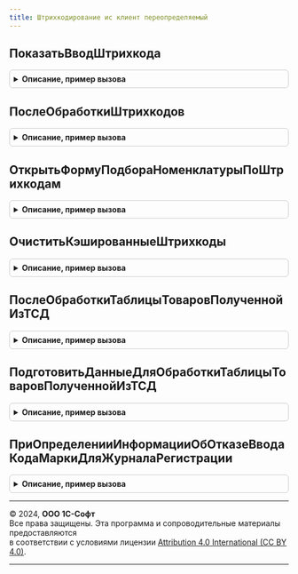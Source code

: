 ```yaml
---
title: Штрихкодирование ис клиент переопределяемый
---
```



## ПоказатьВводШтрихкода
<details style="margin: 1em 0; padding: 0.5em; border: 1px solid #ccc; border-radius: 6px;">

<summary style="font-weight: bold; cursor: pointer;">Описание, пример вызова</summary>

```bsl

// В процедуре нужно показать диалоговое окно для ввода штрихкода и передать полученные данные в описание оповещения.
//
// Параметры:
//  Оповещение - ОписаниеОповещения - процедура, которую нужно вызвать после ввода штрихкода.
//  СтандартнаяОбработка - Булево - признак дальнейшей стандартной обработки события.
Процедура ПоказатьВводШтрихкода(Оповещение, СтандартнаяОбработка) Экспорт
```

Пример вызова
```bsl
ШтрихкодированиеИСКлиентПереопределяемый.ПоказатьВводШтрихкода(Оповещение, СтандартнаяОбработка) 
```
</details>

## ПослеОбработкиШтрихкодов
<details style="margin: 1em 0; padding: 0.5em; border: 1px solid #ccc; border-radius: 6px;">

<summary style="font-weight: bold; cursor: pointer;">Описание, пример вызова</summary>

```bsl

// В процедуре необходимо реализовать алгоритм обработки после получения данных по штрихкодам и попытки обработать эти данные.
//
// Параметры:
//  Форма - ФормаКлиентскогоПриложения - форма документа, в которой были обработаны штрихкоды,
//  ОбработанныеДанные - Структура - подготовленные ранее данные штрихкодов,
//  КэшированныеЗначения - Структура - используется механизмом обработки изменения реквизитов ТЧ.
Процедура ПослеОбработкиШтрихкодов(Форма, ОбработанныеДанные, КэшированныеЗначения) Экспорт
```

Пример вызова
```bsl
ШтрихкодированиеИСКлиентПереопределяемый.ПослеОбработкиШтрихкодов(Форма, ОбработанныеДанные, КэшированныеЗначения) 
```
</details>

## ОткрытьФормуПодбораНоменклатурыПоШтрихкодам
<details style="margin: 1em 0; padding: 0.5em; border: 1px solid #ccc; border-radius: 6px;">

<summary style="font-weight: bold; cursor: pointer;">Описание, пример вызова</summary>

```bsl

// В процедуре необходимо реализовать открытие формы, в которой будет возможность сопоставить неизвестные штрихкоды с номенклатурой.
//
// Параметры:
//  НеизвестныеШтрихкоды - Массив - Штрихкоды для сопоставления.
//  ФормаВладелец - ФормаКлиентскогоПриложения - Форма владелец.
//  ОповещениеОЗакрытии - ОписаниеОповещения - Оповещение, которое должно быть вызвано после сопоставления номенклатуры.
Процедура ОткрытьФормуПодбораНоменклатурыПоШтрихкодам(НеизвестныеШтрихкоды, ФормаВладелец = Неопределено, ОповещениеОЗакрытии = Неопределено) Экспорт
```

Пример вызова
```bsl
ШтрихкодированиеИСКлиентПереопределяемый.ОткрытьФормуПодбораНоменклатурыПоШтрихкодам(НеизвестныеШтрихкоды, ФормаВладелец, ОповещениеОЗакрытии);
```
</details>

## ОчиститьКэшированныеШтрихкоды
<details style="margin: 1em 0; padding: 0.5em; border: 1px solid #ccc; border-radius: 6px;">

<summary style="font-weight: bold; cursor: pointer;">Описание, пример вызова</summary>

```bsl

// В процедуре необходимо реализовать очистку коллекции штрихкодов, которые находятся в структуре кэшированные значения.
//
// Параметры:
//  ДанныеШтрихкодов - Соответствие - Данные штрихкодов.
//  КэшированныеЗначения - Структура - Содержит поля кэшируемых значений.
Процедура ОчиститьКэшированныеШтрихкоды(ДанныеШтрихкодов, КэшированныеЗначения) Экспорт
```

Пример вызова
```bsl
ШтрихкодированиеИСКлиентПереопределяемый.ОчиститьКэшированныеШтрихкоды(ДанныеШтрихкодов, КэшированныеЗначения) 
```
</details>

## ПослеОбработкиТаблицыТоваровПолученнойИзТСД
<details style="margin: 1em 0; padding: 0.5em; border: 1px solid #ccc; border-radius: 6px;">

<summary style="font-weight: bold; cursor: pointer;">Описание, пример вызова</summary>

```bsl

// Вызывается после загрузки данных из ТСД. В процедуре нужно проанализировать полученные штрихкоды на предмет сканирования акцизной марки, а также
// обработать штрихкоды, не привязанные к номенклатуре.
//
// Параметры:
//  Форма - ФормаКлиентскогоПриложения - форма документа, в которой были обработаны штрихкоды,
//  ОбработанныеДанные - Структура - подготовленные ранее данные штрихкодов,
//  КэшированныеЗначения - Структура - используется механизмом обработки изменения реквизитов ТЧ.
Процедура ПослеОбработкиТаблицыТоваровПолученнойИзТСД(Форма, ОбработанныеДанные, КэшированныеЗначения) Экспорт
```

Пример вызова
```bsl
ШтрихкодированиеИСКлиентПереопределяемый.ПослеОбработкиТаблицыТоваровПолученнойИзТСД(Форма, ОбработанныеДанные, КэшированныеЗначения) 
```
</details>

## ПодготовитьДанныеДляОбработкиТаблицыТоваровПолученнойИзТСД
<details style="margin: 1em 0; padding: 0.5em; border: 1px solid #ccc; border-radius: 6px;">

<summary style="font-weight: bold; cursor: pointer;">Описание, пример вызова</summary>

```bsl

// В процедуре нужно реализовать подготовку данных для дальнейшей обработки штрихкодов, полученных из ТСД.
//
// Параметры:
//  Форма - ФормаКлиентскогоПриложения - форма документа, в которой происходит обработка,
//  ТаблицаТоваров - Массив - полученные данные из ТСД,
//  КэшированныеЗначения - Структура - используется механизмом обработки изменения реквизитов ТЧ,
//  ПараметрыЗаполнения - Структура - параметры заполнения (см. ИнтеграцияЕГАИСКлиентСервер.ПараметрыЗаполненияТабличнойЧасти()).
//  СтруктураДействий - Структура - подготовленные данные.
Процедура ПодготовитьДанныеДляОбработкиТаблицыТоваровПолученнойИзТСД( Экспорт
```

Пример вызова
```bsl
ШтрихкодированиеИСКлиентПереопределяемый.ПодготовитьДанныеДляОбработкиТаблицыТоваровПолученнойИзТСД();
```
</details>

## ПриОпределенииИнформацииОбОтказеВводаКодаМаркиДляЖурналаРегистрации
<details style="margin: 1em 0; padding: 0.5em; border: 1px solid #ccc; border-radius: 6px;">

<summary style="font-weight: bold; cursor: pointer;">Описание, пример вызова</summary>

```bsl

// В данной процедуре нужно переопределить параметры записи журнала регистрации при отказе ввода кода маркировки.
//
// Параметры:
//  Форма - ФормаКлиентскогоПриложения - форма, для которой происходит обработка штрихкода.
//  СтруктураСообщения - Структура:
//   * ИмяСобытия - Строка - Имя события журнала регистрации.
//   * Уровень - Строка - Уровень журнала регистрации. Возможные уровни: "Информация", "Ошибка", "Предупреждение",
//        "Примечание".
//   * Данные - Произвольный - Данные журнала регистрации.
//   * СсылкаНаОбъект - ЛюбаяСсылка - Ссылка на объект, на основании которого будут полученные метаданные для записи
//        в журнал регистрации.
//   * КодМаркировки - Строка - Введенный код маркировки. Если значение кода не заполнено - ввод кода маркировки отменен
//        по инициативе пользователя.
Процедура ПриОпределенииИнформацииОбОтказеВводаКодаМаркиДляЖурналаРегистрации(Форма, СтруктураСообщения) Экспорт
```

Пример вызова
```bsl
ШтрихкодированиеИСКлиентПереопределяемый.ПриОпределенииИнформацииОбОтказеВводаКодаМаркиДляЖурналаРегистрации(Форма, СтруктураСообщения) 
```
</details>

---

© 2024, **ООО 1С-Софт**  
Все права защищены. Эта программа и сопроводительные материалы предоставляются  
в соответствии с условиями лицензии [Attribution 4.0 International (CC BY 4.0)](https://creativecommons.org/licenses/by/4.0/legalcode).

---
